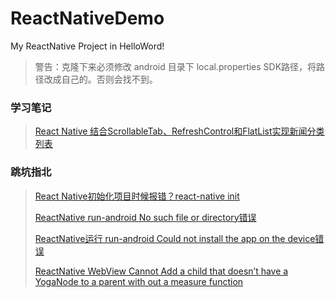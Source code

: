 # ReactNativeDemo
My ReactNative Project in HelloWord!

> 警告：克隆下来必须修改 android 目录下 local.properties SDK路径，将路径改成自己的。否则会找不到。

### 学习笔记

> [React Native 结合ScrollableTab、RefreshControl和FlatList实现新闻分类列表](https://www.jianshu.com/p/7087ab7d26d4)

### 跳坑指北

> [React Native初始化项目时候报错？react-native init](https://www.jianshu.com/p/c60bdd6f07be)
>
> [ReactNative run-android No such file or directory错误](https://blog.csdn.net/wapchief/article/details/79803153)
>
> [ReactNative运行 run-android Could not install the app on the device错误](https://blog.csdn.net/wapchief/article/details/79792704)
>
> [ReactNative WebView Cannot Add a child that doesn’t have a YogaNode to a parent with out a measure function](https://blog.csdn.net/wapchief/article/details/79917190)
